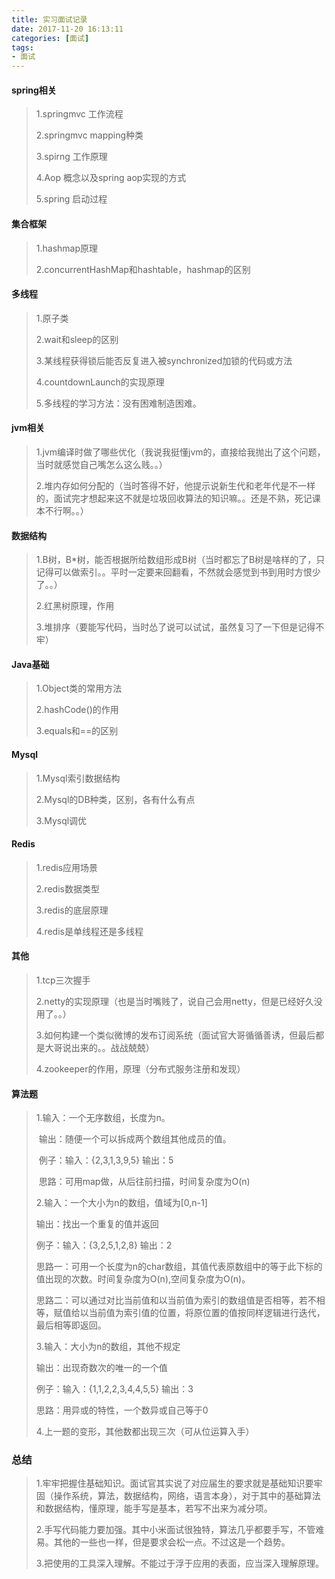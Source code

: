 ```yaml
---
title: 实习面试记录
date: 2017-11-20 16:13:11
categories: [面试]
tags:
- 面试
---
```


#### spring相关

> 1.springmvc 工作流程
>
> 2.springmvc mapping种类
>
> 3.spirng 工作原理
>
> 4.Aop 概念以及spring aop实现的方式
>
> 5.spring 启动过程



#### 集合框架

> 1.hashmap原理
>
> 2.concurrentHashMap和hashtable，hashmap的区别



#### 多线程

> 1.原子类
>
> 2.wait和sleep的区别
>
> 3.某线程获得锁后能否反复进入被synchronized加锁的代码或方法
>
> 4.countdownLaunch的实现原理
>
> 5.多线程的学习方法：没有困难制造困难。



#### jvm相关

> 1.jvm编译时做了哪些优化（我说我挺懂jvm的，直接给我抛出了这个问题，当时就感觉自己嘴怎么这么贱。。）
>
> 2.堆内存如何分配的（当时答得不好，他提示说新生代和老年代是不一样的，面试完才想起来这不就是垃圾回收算法的知识嘛。。还是不熟，死记课本不行啊。。）



#### 数据结构

> 1.B树，B*树，能否根据所给数组形成B树（当时都忘了B树是啥样的了，只记得可以做索引。。平时一定要来回翻看，不然就会感觉到书到用时方恨少了。。）
>
> 2.红黑树原理，作用
>
> 3.堆排序（要能写代码，当时怂了说可以试试，虽然复习了一下但是记得不牢）



#### Java基础

> 1.Object类的常用方法
>
> 2.hashCode()的作用
>
> 3.equals和==的区别



#### Mysql

> 1.Mysql索引数据结构
>
> 2.Mysql的DB种类，区别，各有什么有点
>
> 3.Mysql调优



#### Redis

> 1.redis应用场景
>
> 2.redis数据类型
>
> 3.redis的底层原理
>
> 4.redis是单线程还是多线程



#### 其他

> 1.tcp三次握手
>
> 2.netty的实现原理（也是当时嘴贱了，说自己会用netty，但是已经好久没用了。。）
>
> 3.如何构建一个类似微博的发布订阅系统（面试官大哥循循善诱，但最后都是大哥说出来的。。战战兢兢）
>
> 4.zookeeper的作用，原理（分布式服务注册和发现）



#### 算法题

> 1.输入：一个无序数组，长度为n。
>
> ​    输出：随便一个可以拆成两个数组其他成员的值。
>
> ​    例子：输入：{2,3,1,3,9,5} 	输出：5
>
> ​     思路：可用map做，从后往前扫描，时间复杂度为O(n)
>
> 
>
> 2.输入：一个大小为n的数组，值域为[0,n-1]
>
> 输出：找出一个重复的值并返回
>
> 例子：输入：{3,2,5,1,2,8}	 	输出：2
>
> ​    思路一：可用一个长度为n的char数组，其值代表原数组中的等于此下标的值出现的次数。时间复杂度为O(n),空间复杂度为O(n)。
>
> ​     思路二：可以通过对比当前值和以当前值为索引的数组值是否相等，若不相等，赋值给以当前值为索引值的位置，将原位置的值按同样逻辑进行迭代，最后相等即返回。
>
> 
>
> 3.输入：大小为n的数组，其他不规定
>
> 输出：出现奇数次的唯一的一个值
>
> 例子：输入：{1,1,2,2,3,4,4,5,5}  		输出：3
>
> 思路：用异或的特性，一个数异或自己等于0
>
> 
>
> 4.上一题的变形，其他数都出现三次（可从位运算入手）



### 总结

> 1.牢牢把握住基础知识。面试官其实说了对应届生的要求就是基础知识要牢固（操作系统，算法，数据结构，网络，语言本身），对于其中的基础算法和数据结构，懂原理，能手写是基本，若写不出来为减分项。
>
> 2.手写代码能力要加强。其中小米面试很独特，算法几乎都要手写，不管难易。其他的一些也一样，但是要求会松一点。不过这是一个趋势。
>
> 3.把使用的工具深入理解。不能过于浮于应用的表面，应当深入理解原理。